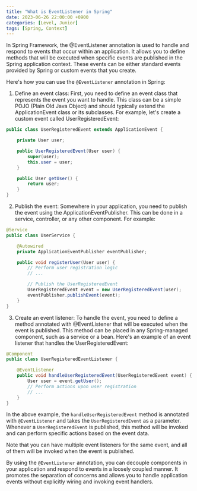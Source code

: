 ```yaml
---
title: "What is EventListener in Spring"
date: 2023-06-26 22:00:00 +0900
categories: [Level, Junior]
tags: [Spring, Context]
---
```


In Spring Framework, the @EventListener annotation is used to handle and respond to events that occur within an application. It allows you to define methods that will be executed when specific events are published in the Spring application context. These events can be either standard events provided by Spring or custom events that you create.

Here's how you can use the `@EventListener` annotation in Spring:

1. Define an event class: First, you need to define an event class that represents the event you want to handle. This class can be a simple POJO (Plain Old Java Object) and should typically extend the ApplicationEvent class or its subclasses. For example, let's create a custom event called UserRegisteredEvent:

```java
public class UserRegisteredEvent extends ApplicationEvent {

    private User user;

    public UserRegisteredEvent(User user) {
        super(user);
        this.user = user;
    }

    public User getUser() {
        return user;
    }
}

```

2. Publish the event: Somewhere in your application, you need to publish the event using the ApplicationEventPublisher. This can be done in a service, controller, or any other component. For example:

```java
@Service
public class UserService {

    @Autowired
    private ApplicationEventPublisher eventPublisher;

    public void registerUser(User user) {
        // Perform user registration logic
        // ...

        // Publish the UserRegisteredEvent
        UserRegisteredEvent event = new UserRegisteredEvent(user);
        eventPublisher.publishEvent(event);
    }
}

```

3. Create an event listener: To handle the event, you need to define a method annotated with @EventListener that will be executed when the event is published. This method can be placed in any Spring-managed component, such as a service or a bean. Here's an example of an event listener that handles the UserRegisteredEvent:

```java
@Component
public class UserRegisteredEventListener {

    @EventListener
    public void handleUserRegisteredEvent(UserRegisteredEvent event) {
        User user = event.getUser();
        // Perform actions upon user registration
        // ...
    }
}

```

In the above example, the `handleUserRegisteredEvent` method is annotated with `@EventListener` and takes the `UserRegisteredEvent` as a parameter. Whenever a `UserRegisteredEvent` is published, this method will be invoked and can perform specific actions based on the event data.

Note that you can have multiple event listeners for the same event, and all of them will be invoked when the event is published.

By using the `@EventListener` annotation, you can decouple components in your application and respond to events in a loosely coupled manner. It promotes the separation of concerns and allows you to handle application events without explicitly wiring and invoking event handlers.